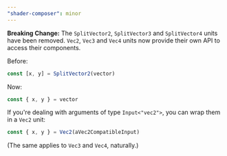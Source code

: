 ```yaml
---
"shader-composer": minor
---
```


**Breaking Change:** The `SplitVector2`, `SplitVector3` and `SplitVector4` units have been removed. `Vec2`, `Vec3` and `Vec4` units now provide their own API to access their components.

Before:

```js
const [x, y] = SplitVector2(vector)
```

Now:

```js
const { x, y } = vector
```

If you're dealing with arguments of type `Input<"vec2">`, you can wrap them in a `Vec2` unit:

```js
const { x, y } = Vec2(aVec2CompatibleInput)
```

(The same applies to `Vec3` and `Vec4`, naturally.)
